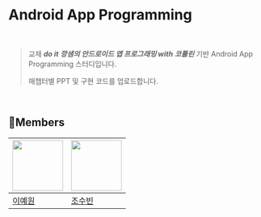 # Android App Programming

<br>

> 교재 ***do it 깡샘의 안드로이드 앱 프로그래밍 with 코틀린*** 기반 Android App Programming 스터디입니다.
> 
> 매챕터별 PPT 및 구현 코드를 업로드합니다.

<br>

## 🐴Members

|<img src='https://avatars.githubusercontent.com/u/126854237?v=4' height=100 width=100px></img>|<img src='https://avatars.githubusercontent.com/u/86002769?v=4' height=100 width=100px></img>|
| --- | --- |
| [이예원](https://github.com/aeongaewon) | [조수빈](https://github.com/subinsom) |

